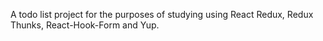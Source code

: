 A todo list project for the purposes of studying using React Redux, Redux Thunks, React-Hook-Form and Yup. 
